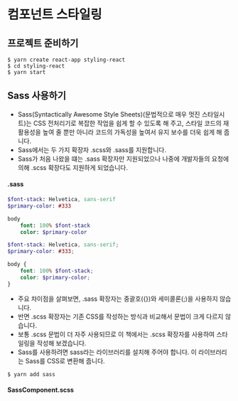 # 컴포넌트 스타일링 

## 프로젝트 준비하기 

```
$ yarn create react-app styling-react
$ cd styling-react
$ yarn start 
```

## Sass 사용하기

- Sass(Syntactically Awesome Style Sheets)(문법적으로 매우 멋진 스타일시트)는 CSS 전처리기로 복잡한 작업을 쉽게 할 수 있도록 해 주고, 스타일 코드의 재활용성을 높여 줄 뿐만 아니라 코드의 가독성을 높여서 유지 보수를 더욱 쉽게 해 줍니다.
- Sass에서는  두 가지 확장자 .scss와  .sass를 지원합니다.
- Sass가 처음 나왔을 떄는 .sass 확장자만 지원되었으나 나중에 개발자들의 요청에 의해 .scss 확장다도 지원하게 되었습니다.

#### .sass 

```sass
$font-stack: Helvetica, sans-serif
$primary-color: #333

body 
	font: 100% $font-stack
	color: $primary-color
```

```scss
$font-stack: Helvetica, sans-serif;
$primary-color: #333;

body {
	font: 100% $font-stack;
	color: $primary-color;
}
```

- 주요 차이점을 살펴보면, .sass 확장자는 중괄호({})와 세미콜론(;)을 사용하지 않습니다. 
- 반면 .scss 확장자는 기존 CSS를 작성하는 방식과 비교해서 문법이 크게 다르지 않습니다. 
- 보통 .scss 문법이 더 자주 사용되므로 이 책에서는 .scss 확장자를 사용하여 스타일링을 작성해 보겠습니다.
- Sass를 사용하려면 sass라는 라이브러리를 설치해 주어야 합니다. 이 라이브러리는 Sass를 CSS로 변환해 줍니다.

```
$ yarn add sass
```

#### SassComponent.scss 

```scss

```